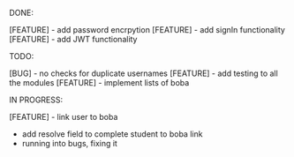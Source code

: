 DONE:

[FEATURE] - add password encrpytion
[FEATURE] - add signIn functionality
[FEATURE] - add JWT functionality

TODO:

[BUG] - no checks for duplicate usernames
[FEATURE] - add testing to all the modules
[FEATURE] - implement lists of boba

IN PROGRESS:

[FEATURE] - link user to boba

- add resolve field to complete student to boba link
- running into bugs, fixing it
